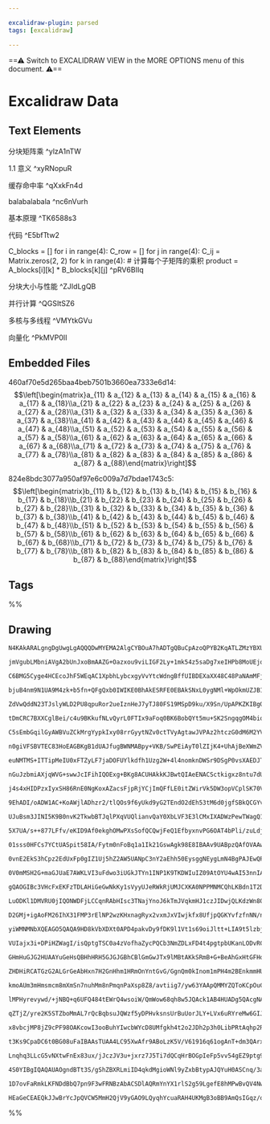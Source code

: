 ```yaml
---

excalidraw-plugin: parsed
tags: [excalidraw]

---
```

==⚠  Switch to EXCALIDRAW VIEW in the MORE OPTIONS menu of this document. ⚠==


# Excalidraw Data

## Text Elements
分块矩阵乘 ^ylzA1nTW

1.1 意义 ^xyRNopuR

缓存命中率 ^qXxkFn4d

balabalabala ^nc6nVurh

基本原理 ^TK6588s3

代码 ^E5bfTtw2

C_blocks = []
for i in range(4):
    C_row = []
    for j in range(4):
        C_ij = Matrix.zeros(2, 2)
        for k in range(4):
            # 计算每个子矩阵的乘积
            product = A_blocks[i][k] * B_blocks[k][j] ^pRV6BIIq

分块大小与性能 ^ZJIdLgQB

并行计算 ^QGSItSZ6

多核与多线程 ^VMYtkGVu

向量化 ^PkMVP0II

## Embedded Files
460af70e5d265baa4beb7501b3660ea7333e6d14: $$\left[\begin{matrix}a_{11} & a_{12} & a_{13} & a_{14} & a_{15} & a_{16} & a_{17} & a_{18}\\a_{21} & a_{22} & a_{23} & a_{24} & a_{25} & a_{26} & a_{27} & a_{28}\\a_{31} & a_{32} & a_{33} & a_{34} & a_{35} & a_{36} & a_{37} & a_{38}\\a_{41} & a_{42} & a_{43} & a_{44} & a_{45} & a_{46} & a_{47} & a_{48}\\a_{51} & a_{52} & a_{53} & a_{54} & a_{55} & a_{56} & a_{57} & a_{58}\\a_{61} & a_{62} & a_{63} & a_{64} & a_{65} & a_{66} & a_{67} & a_{68}\\a_{71} & a_{72} & a_{73} & a_{74} & a_{75} & a_{76} & a_{77} & a_{78}\\a_{81} & a_{82} & a_{83} & a_{84} & a_{85} & a_{86} & a_{87} & a_{88}\end{matrix}\right]$$

824e8bdc3077a950af97e6c009a7d7bdae1743c5: $$\left[\begin{matrix}b_{11} & b_{12} & b_{13} & b_{14} & b_{15} & b_{16} & b_{17} & b_{18}\\b_{21} & b_{22} & b_{23} & b_{24} & b_{25} & b_{26} & b_{27} & b_{28}\\b_{31} & b_{32} & b_{33} & b_{34} & b_{35} & b_{36} & b_{37} & b_{38}\\b_{41} & b_{42} & b_{43} & b_{44} & b_{45} & b_{46} & b_{47} & b_{48}\\b_{51} & b_{52} & b_{53} & b_{54} & b_{55} & b_{56} & b_{57} & b_{58}\\b_{61} & b_{62} & b_{63} & b_{64} & b_{65} & b_{66} & b_{67} & b_{68}\\b_{71} & b_{72} & b_{73} & b_{74} & b_{75} & b_{76} & b_{77} & b_{78}\\b_{81} & b_{82} & b_{83} & b_{84} & b_{85} & b_{86} & b_{87} & b_{88}\end{matrix}\right]$$


## Tags
%%
## Drawing
```compressed-json
N4KAkARALgngDgUwgLgAQQQDwMYEMA2AlgCYBOuA7hADTgQBuCpAzoQPYB2KqATLZMzYBXUtiRoIACyhQ4zZAHoFAc0JRJQgEYA6bGwC2CgF7N6hbEcK4OCtptbErHALRY8RMpWdx8Q1TdIEfARcZgRmBShcZQUebQBGOJ5neJo6IIR9BA4oZm4AbXAwUDBSiBJuCABOAAUKAFEAFgB2ZwBFACEeAGsAYQB9ADMAdWIAGR4ADhr9NNLIWERKwOwo

jmVgubLMbniAVgA2bUnJxoBmAAZG+Oazxou9viLIGF2Ly+1mk54z5saDg7xeIHPb8MoUEjqbiTZpgyCSBCEZTSbg8Rqg54QawbcSoC5wiDMKCkNjdBC9Nj4NikSoAYniCAZDK2kE0uGw3WUJKEHGIFKpNIktNwe2Ik0GgxZEEGhHw+AAyrBNhJBB4pUSSWThpDJKiCRrSQhFTBlehVRUCdzkRxwnk0PjMWw4Oy1K80PELg75hAucI4ABJYh21D5A

C6BMG5Cyge4HCEcoJhF5WEqAC1XpbhLybcxgyVvYtcWdngBffUIBDEXaXX48C48PaNAmMFjsLhoRpVZtMVicABynDEu0mv2aPGae0mB0TzAAIhkoJXuIMCGECZos8R6sEsjlg2GCUI4MRcIuq+6/qc7h6J/8CUQON1Y/H8Pe2Byl2gV/gwkUy0V80gCoJAAVQAWQADWaAAJABxOB6gg51mniIR+mgiCAEFBgoaCpULZYEFWbFNgJHZ3T2PZjivK4

bjuB4nm9N1UA9M4zk+b5fn+QFgQxb0IWIKE0BhAkESRFE0EBAkSNxL0ygNMl+WpOkmUZJB13ZTluV5JTBXQWlGhPTRBmaKUZTlY1TUJSkLUxBSEG1QTdTQRj5OJQ1LNxay1UzPxJBzYM5MgJ0XVgN4gp9bkAyDApw0xSNcGjc9UDjBNMSTYgUwkdMADUpW04gAu4QCFngItS3LT8WJ4eJJiqGqGwilte3bVAzkmbtW37QdcUaHgDh+S4pxnedgjP

ZdVwQddN23TJslyWLD2PU8qpuRor2ueIznHeJ7yTJ80FS19MSpD9ku/X9Sn/UpAPKZKIBgQhekw5oKAATQQehmguMCLgAFQAK2ceoAEcoA6bB8LKwjiPWUjMXI1BnHHdigUOKpJ36vYqnWglmNYo4vkmH4/gBIEQQJAShLaqpYUxMTkSgbg9jp70ZO4CL7N0lS1OZDSOV9Hk+UpZShU0HhBh4TRNDM2UFSVLzzSrfV3K1HU9Ts1WjQVyolfy4RrV

tDmCRC7BXXCglBei/c4u9BKkufNLvQyrL0FTIx9aFoq0BK6BobQYt5mu+SK2SngqgOM4biqYbMWattuDuTqWoHDghxci5AWaEFzg69K5wXKqLqmzENyF2bdwWtAD0xI8T3Gi91vOe4I9uXaTv2x3ju9U6yXOya/zBW7gPQE0jEw+IOD+4YoaWCRF0wJmyO4ZxtviBJ9gODHiZBHG86Y7gUIuDjia4sneMp9WXPuUTEUZ7gDgi9n7RVzVyRFvSIFp

C5sEmbGqilGyAWBVuZCkMrgYypkIxy08rrGyytNZv0ctTVyAgtawJVPAz2htczG0dM6M2YV3SektlFQMNsIxRgQDGQ6L5EzJkRliC4ntsxG1oU7EOq0I6Rz6v8VBDAewJ3dPw+O3U064h4g2eqZxpz51GggBuqBi7TXLjueaFDa7LUUWtDaDw6o1T2o+Lub4zoTR/CXb02AhBEgMLOU8uBirPEgIMTgTMfZOMgBQO+El0CTE9BAJxwcyhQDUMEMY

n0giVFSBVTEC83HoEAGBKgB1dUAJfugBWNMABpy+VKB/SwPEiAyT0lZIjK4+UhAjBeXWmZVxAAxRKspmIQAADoQDGBBWCwxUDDGyAAaVwIQFp+E8mYSIMoVqEBgiDCXnHJgIT3AjKROMqATopR6ByP0m0pAaEpToY6UgSIkwEFyYvSohTMlSlwEIZZAAlcI5TcTEiEBYsoD4EDQW8fE9eDZB4AXSvdTAMBrkDjgEIa5s8vJxKlIjZGVR15oy3pjX

euNMTMS+ITTipMeIU0xFTZyLF7jaDOFUYlkdfh1Uzg2W+4l4nomknDWSr9DSgP0vsXAEDJT8y0puZlX9wGQNlhZHWmCfKIMNMgvF/D7IYLNFg3yODAomwIebYhEUrbkMWvFKh2yjr0Myow3AqRfKsNwew7unDkqJH+BONiXxk5CJYmcO1Yj06oAODCbaJN27OwLmNIuk0VG8gruojV3o64rQtZeZumcZEtEMQdHZHDIC9z9eYgkVibH6DsVERx8x

nGuJzbmiAXjqWVG+swwJcIFihIQOExg+BKg8ACUHAkkKJBwtQIAeENACSctkigxz8ntu7dUnIZSKmVBkcOqAdT9ANMqC0tpHSum9P6YMltwzRnjMmdM70LY5kEAWWMyoyy4CrNcRspg2rdnempAcjgRy8lRISJ2nt0krlsFuawMdaBHnPKTUmN5HzdjaG+VdIefzKggwgpgboNSOCGXBUeh9y80DI0eBvdGiLsbIoPsJSiJ8SbcXJnxcEV98URQZ

j4s4xHIDPzxIyxSH86RnE0NgKoxAZacsFjpRjYCjImQFfLE0itZWirVk5DW3opVCplSK70Vp/JsLo/g0K+MSGYjVTFautsyj22oclHV6UGGVFwI2o1hVFMGck6HaEjw7hsX3mUURrV4hNhmV1DgqcXVjk9NtYl1Hyg+oUSmtcpcZpqL3CGsoYbtGRvom6lCrMXmd1NSYvuZiQuWOscszN9iC06fze43NnjAMSEfuW3NQSq1QDCRE+tEgzhNtA7Eh

9EhADI/oADW1AC+KoAWjlADhzr2/tlQOs9f6yUkd9yG2TEndO2dEh53tM6d0jgfSBkQCGYvA9m6EBTKlLu8w+6N1HpWWms9/6tn6avWUG9/h70nLa11vrFy30fom9+0gTzDEAZLe6YDewfk3XAxINOBwOA5RELqFt/t0CQuQ0jGqVR0MIp3lhhzLxuCwqokTAj59sX8VI0CBH+w/NExZn1eIXZ6Yld4P52jnMtY8vpLzdSpdNJceFgKOkfL+PQMF

UJuBsm3JINI5K9B0nvK2TkwbBTJqlPXqVUQlianvQaY0XbLVF3E3lCMxIXADWzPewTWagQ1nJL1RQvVAETrnP+ac553EW1fgXHqnVVHAX5GKOUaF1Rc0ItaaWvXVasX7i3HDvwh88bLMvPfGlr8/rmt3fQGyfAECCAp+TwNlrifU9J7Tw4sbUBR24jrPnmb+BGnzcXUtlbq749QE25ULdu3Zn7fwPX+ex3MRrKiGdy9mvruHPwINiQOeR+p6ezcu

5X7UA/s++877LFfv/eKID9Af0ekghOMwPXsSofQCQwjFeQ1EfbyxnvPG6OAT4bPli/zuLdj1SpffSST96V4Mk/Tnj+kf5/2JYA1nIDP9eU+MoF4oYExc9Z6MHJhdIDpVxcEFJc/IDcIpTZlVFdVUyFNMQxtNnF1djFDM9VjNGgWFzMZdI9jdA9AQI4aoPQrc3grc7dmZI4BotpaU5FC5+5U0vdA1wsq4sD/dw1dgg8Lhs5JxZEe5ktDdUtgtf0IB

01sss0HFCs7YCtUASpit58IA/Fytm0nFoBq1a1Ik21GswAgk98E8IBAAv9UABpzQAfOVAAwFwz3MOsPsMnUL0qCqRL3qTLznVaQWyXWWxXTWzXQ20OwkEb06j3Vb1COhw70sVO02V7yNwgH7zvUH0z0sNsIcNfQn0/QeXexkNeTnyfwXxAxMLA2dnuj+jAhqX2QghBjaBBCEAhBgB6VkD2DaEIA5R3znnQBWDWBxChRXh2mP0wzPxRTeF+Cv0xSI

0vnE2EkS3hCpz2EdUxFp0gIZ1Uj5hZ2AW5UANpC3nY2aEhh50EysggNEygLmN4BgPAJEwQPlTfyu3l1U3QL9HVT901USj0zwOdm13QFwEaDyn10U19gIgDhiSs1WkeAOH+C2hoLcxam4BvgRLbAYPdD8RhEzguGJhGnYPSxkLLm4J914JrlDS0UDybmvAuHJxhLjR+Kj1MVj3MSX2HnujAkwDaD2D+jemIFggQwkEIH0GiGZ29GhXHGaBGORzGJw

0V0mMSH2G+maGJUaE7AWKLVI3uFdwo3iUGkJTYn1INP1K9TKDWIuIZ09AtOYU4wAI53nnIA4GYGdECByAE1gMkHZA0ECHVC1nFV2BuL52FQlzKHkwN2NOCmeItkxAKgNzIMJBNxYkjkOFoIDgpx3UEWdXt3Wi+GxOVP4Ji0pM1OuCkjYN9Q4IyzKBV0i1ZDC2JNVySyMRSxOmj2kJ52+IkH+AuFwBMguAQFFCxjZABM0AQE0AnGpM0BkUfhCFuDY

gQAOGIBc3VHcFxEKFzTDLAHiGeGwNkKy1sVyyUJeRWkRjUMJCXKA0NPPMNMCQhLKBdn1T2DMlwMbPf1PGsUqEQF5CTGUFWRJBPVNRZJXwgABhqAOFghgEaGYBBn5PQEFOFMGIonYkoid2+lOE9HN3P2ITlJqhZmEOVNVNmOpiJWPgBGIpIpIpWO9G1NRDYj1IvINLDKxFfxfjNL2MtP8WtN2NtOh3tMdNwGdO3R0zAIDPQHdOwE9JFMFzFXx39LO

LuODKl1DMVRU0jIQONWDFjLCCqnRAbHIsc3TNajYnoJ6kTmJVqkmHJ1czJIDwjQLKdzWn80IECw9zj2VwwLrOrO90rjcomQkNjOTTLJkPMjbN8TRAQEmE0GIGwEuGaGaFwAxk7MGFplnOwE9CqFwGaGIGaHCtwEZD+DOGwHvP1FPOricTXI3PmC3LkN3OzX3KTUPLy3kiKoX1otoqvJ0N+IIJ1wOAfK+MSJVhfODAgHfMcHWG/JWT/KawBwqMqHq

D2GMj+igAoFM26IhX31FMP3rElNP2wzKHxnagRyx2vxmJxVIwjkfx8UfjpQGKYvfzfnNN/n/j/x2KFgZy5xALtkEpkoFzQSFyuJFzflgPOPuOlwVWU0IReNITeMwNJJ00fMkPwNdixDerkq9gs0u3IItVhX6gOD+H6mTN4BET0rRN4GpNHLHCThLKC38oDS3B4K8uiwpI2gJ3JTpKfIZJjyUWcrKEqpy2qtUN0JcRdJqvUOKM0P8QrV0JCWqxrVq

yiWMNMNbXQEAGO5QAQA9HD8kVbXDXt0APD4pakvDy9fDK9l1Vt1s69oiJltt+LIA9t5lzbj1T11ke8NckiUjbt1bVbsj31J88iPsO4bQiifEvk/sJrl8pqJA4BrkcoDgOh/R/RILIceizCraIBoVzLgM6w+Evh6Jrg1T8YrVtAW52o4TM4N98K8VOwjgYR/NKL3QLrVjGLZcJKGNOKv5NjxLWR/8OLRZ9JXrXTbivrCQfToCLiAbZLIAQzFNkCIy

VUIajx3i+DPiHZWagI/isQptgTSC0a4zVofhaZycPQCb3NmZDLxFD4t4pgtpbUKanLODvRCSabayqyIB6brLGb2p1p/Nw96Sk1myqbO8dyebFC+bC09BMpoJxJRkfFjzk91ghBYLw6YB1BOAWQ3IhKsRstnBOAEBnATxSAnxK1IBMghziAakVCf1WqQ6Fh0iBhNBe5mBUAABeLAppDgFxUgVAQgDhjgVAe05QBAAACkaAAEpkAWHUBxHUABgSQKB

GHmHuGJG2HUAAYuGeHsQBHhHRH5GJGJGBhCBlGmGwJTx9lMBtAKkSRmB+G+BeAhGxHtGFHqRUBugVHeH1GRHbG7G7HaRUBABC6MAHTvQAeetAAqOUAAVtdJQAELcMlAB7z3cY8YkbgBJGICEFWFkcwn6Foej2YHyEIFDHyG6FDFQAACpUAOg0m6HcmcmAZQw1bKgaG6HZGwwWHFHOGkxVH1hXHNHtGpG2AZGmGGmtGlEHHlGWmXHBG3H+nOn+g9H

ZHDHiRCATGzG2ALGrGeAbHxn7H2GnHhm1HRmOnYntGvG/GgnQm0kInom1mPH4m2BEnkmmHUn0mORMnsnynCninSmMnyn8hKnNap9gRPCZ1vCJBehQg8BHA89a8290Bwi3NIiIXoBYiub4iL1naTZ9kbs0jzDamMn6nQxGmHHmnuGRmNGYmumem5HtHFGhmCXtmiXznJHJn9HUAZnjHTGmBFnLHqBrGYnyWHHNmqW2mdmuXYmDmAmQnwmonBWLmEm

kmoAUm3mHmsmcm8mXmSn7nuhMm8nPmqnPaXsp8Z8/avtiig7/yw63YAApQMMYZQToKCpOuCpGS4KibEtEKOKjPYLabEiynawQoET4YQoEe4IlYEdqMuxOGRM6+JOutmBuunW6li+63/di56vY3uk40ege+yX0lyaS4TAeiemXKepSme9TVyp+3TXq+G/VABDetSrejSsOesKjbOQEJqPS3YT162wmoygODfKYH4XE0s/E6moNX3BeyygQxuRm5Yo

lMPHyrevywd/+jNBQ+q6UFQ484tEWrQ4wsoiW/QmWow68qh8w5JQAck1AB4HUADg5QAcgNABfgOqYkFPcvdve+cqXXt1pyFLwNoXUW2NprwLHXUWQb0tqb1IBhbtvhcgC73PXO2/uSNRYHyH0SSSXPevbve1e9u4D1fEP9qpyNZDtZMqDaFgnlH9AL1TC6oTpWpOVh1XiuG0D9fdejXJzuHbYenv1qno8SBZgnBxiJXJrxyuPJ34RrtdRfyusbu+

qZTjZ/yre2K5STZboMmAL7rQcBqbsuJQWzf5yDPHvksnsUrBuUorJLY+LVx6uRYreMw6GIJjNrfjNhV47rH490qPuIRPq8zdRaCnDDevpbK4Ifs8qfpfsEILOBHRG2hZrhp7l/oXcyyXb3OAeUMFsS/4ip1Fu0MoaqxqzrVlsPdtYkEADc9QAGQi/H730BivSv883D2y32kup19afDv3/Dq8gjwXzaoW0zQOW9YX7aTtHaEiLPr14PUjEOIAKvfH

x8vbcjMP8jZ9cPF98OAKcowI3ooBuhYIwcbWYcD8UMfgkh4t2o2JDh2p3h0LibPRtAqhp2Rwp3+pTvjrfrfnKd59WCo3xOY2pPFPWV2VHr5PuNFOU3QDedPqdPB6frNOR7+7Qe82Qa5dC20DZ7rZS3YbYzbzjNegbPUbNc630dKI3V3gcSUTkH3QdKO33MibCKpx3gY5+3KbYuyh77h2SStzguJ3m5gQMZbhIvfKYumTyzIOAHl2arV3kv120uy1

t3Ks9CpaDC6t0BG08uFaIBAAsTUAA4LC95XwAfr9ABoLzK5V/V61916q61ogAnT+dm3QArx/YCJNuCLNsA7COA4iO6/A5PT6+7wG9g9dvRfyTV41518m51Z9oKP/QDs+QW53cmpvPuhqG6DAhyhqAuFjq29Wu2CGJ+Eu9JxdconddTK9Zcg9EaGAxcwt2WNhSYJDeIS1Kp1e5NOjfWL2O++Ml+7ZxeuU9Tah/gPU8zeuMh9U7HogBh8ePDPh49Fe

Lnqhq3LLcG5vNXtwFnEx83ux/jJczJV3u+jxrz7J5Ti7dQCqHrBOGpIeFp5vv54gEZ9ptg9Z5YiDzrA563+8obKi7Zr87i/kIS99gFviTF40Il/FsLUlrZdDC8vOWnb0qCABEFUADziYADRlPXlANgHG8p8pvCju+3q7/Mv2fhKvIEVNqwsOuLnMDg7xiJu9O8iLGDsvTg63o3aEAmAYHww5vZfa2HA1oHQj4lhwAtsLEHADgCKgVoBaaAAiCyAN

4S0YIBgIQAQAUAOgndBTt3S/gShZBXRLmiID4qkdMgioWNl9yZxbBtypAJQYuH0ASCnq/3aQUp3ZRI0tBOgzIDUg+o5sgyZg+aMoP0CqDJKv1YQVYm0F2DdBjgskGmxsGuDzB+ga5Hp3zYuDFB7gzIAAHlp6CPIoLYJyD2DSGH7BrnNkNrW8Wumg3waEP0DxCC8WtYvNEPSGxDdB/aXAU7zyEhCChKgqIKB0wjaDumCIXADPxiFQB7B9QXkNUOkZ

1D7ovFaRmkLKFNDdBbQ7pn9F3wFRNBzAbACSDlAQRmYnYX1rlS2g59LgefE8hMPwBvQV4NwN1toC3hXdqSZfINg5ggBGA2ABgPLAwAIBPJUQS+RofYICEo0Zcg/TcJoK5AkBquxNYQc8OICKgEAv5VAMRkigkAwIVzBAC0IgTBA/6xnEgMylugdBKQ90UgMoDZCWMbgHLGqLCF4DIi8Q2gPYEIylC3JlA8YXissARG4BLGlwFEWSN4AUjj42IxrM

HEaGeCEAEQkJJwBrYcJpQVCW5MmH2QjV9yGAO9LQyqhYcuaRAH4UKMgB3oBB9AmQsIGqz/oZuTyK4XYABhERcg8oO9HAEBGZQQRAo8ETRlWCEBGAf0Y4XL1uhgkzQGQfUcgzTQAMhhPRHnoyQ5q30YaBgeUBaOZGtRPcPcUIHXn1GGjjRXcP8OAGujShZQ4QYqKwJLBAA===
```
%%